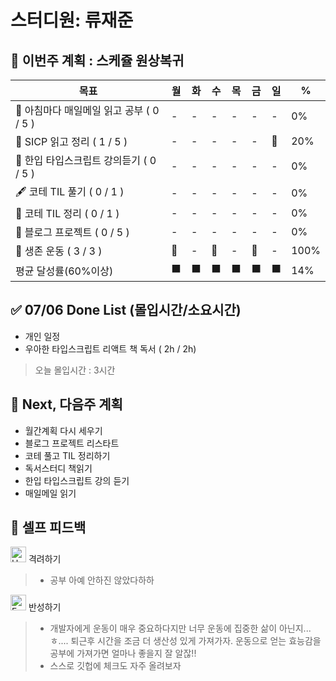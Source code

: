 # 스터디원: 류재준

## 🚀 이번주 계획 : 스케쥴 원상복귀

| 목표                            | 월   | 화   | 수   | 목   | 금   | 일   | %   |
| ------------------------------- | --- | --- | --- | --- | --- | --- | --- |
| 📰 아침마다 매일메일 읽고 공부 ( 0 / 5 ) |-|-|-|-|-|-| 0% |
| 📖 SICP 읽고 정리 ( 1 / 5 ) |-|-|-|-|-|🌠| 20% |
| 📌 한입 타입스크립트 강의듣기 ( 0 / 5 ) |-|-|-|-|-|-| 0% |
| 🖋️ 코테 TIL 풀기 ( 0 / 1 ) |-|-|-|-|-|-| 0% |
| 🧵 코테 TIL 정리 ( 0 / 1 ) |-|-|-|-|-|-| 0% |
| 👀 블로그 프로젝트 ( 0 / 5 ) |-|-|-|-|-|-| 0% |
| 💪 생존 운동 ( 3 / 3 )               |🌠|-|🌠|-|🌠|-| 100% |
| 평균 달성률(60%이상)      |⬛|⬛|⬛|⬛|⬛|⬛|  14% |

## ✅ 07/06 Done List (몰입시간/소요시간) 
- 개인 일정
- 우아한 타입스크립트 리액트 책 독서 ( 2h / 2h)
> 오늘 몰입시간 : 3시간

## 🌱 Next, 다음주 계획
- 월간계획 다시 세우기
- 블로그 프로젝트 리스타트
- 코테 풀고 TIL 정리하기
- 독서스터디 책읽기
- 한입 타입스크립트 강의 듣기
- 매일메일 읽기


## 🎉 셀프 피드백

<img src="https://raw.githubusercontent.com/Tarikul-Islam-Anik/Animated-Fluent-Emojis/master/Emojis/Smilies/Hugging%20Face.png" alt="Hugging Face" width="25" height="25"> 격려하기</img>

> - 공부 아예 안하진 않았다하하

<img src="https://raw.githubusercontent.com/Tarikul-Islam-Anik/Animated-Fluent-Emojis/master/Emojis/Smilies/Face%20with%20Monocle.png" alt="Face with Monocle" width="25" height="25"> 반성하기</img>

> - 개발자에게 운동이 매우 중요하다지만 너무 운동에 집중한 삶이 아닌지...ㅎ.... 퇴근후 시간을 조금 더 생산성 있게 가져가자. 운동으로 얻는 효능감을 공부에 가져가면 얼마나 좋을지 잘 알잖!!
> - 스스로 깃헙에 체크도 자주 올려보자
